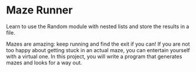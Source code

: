 # Maze Runner

Learn to use the Random module with nested lists and store the results in a file.

Mazes are amazing: keep running and find the exit if you can! If you are not too happy about getting stuck in an actual maze, you can entertain yourself with a virtual one. In this project, you will write a program that generates mazes and looks for a way out.

